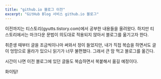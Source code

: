 ```yaml
---
title: "github.io 블로그 이전"
excerpt: "GitHub Blog 서비스 github.io 블로그"
---
```






이전까지는 티스토리(gyutts.tistory.com)에서 공부한 내용들을 올려왔다.
하지만 티스토리에서는 마크다운 문법이 의도대로 적용되지 않아서 블로그를 옮기고자 한다.

취준생 때부터 글을 조금씩이나마 써와서 정이 들었지만, 내가 직접 복습을 하면서도 글이 엉망으로 올라가 있으니 읽기가 너무 불편했다. 그래서 큰 맘 먹고 블로그를 옮긴다.

시간이 나면 이전 블로그에 있던 글들도 복습하면서 복붙해서 옮길 예정이다.

화이팅!
